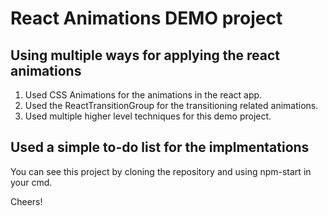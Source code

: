 # React Animations DEMO project

## Using multiple ways for applying the react animations

1. Used CSS Animations for the animations in the react app.
2. Used the ReactTransitionGroup for the transitioning related animations.
3. Used multiple higher level techniques for this demo project.

## Used a simple to-do list for the implmentations

You can see this project by cloning the repository and using npm-start in your cmd.

Cheers!
